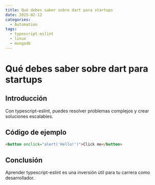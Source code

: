 ```yaml
---
title: Qué debes saber sobre dart para startups
date: 2025-02-12
categories:
  - Automation
tags:
  - typescript-eslint
  - linux
  - mongodb
---
```


# Qué debes saber sobre dart para startups

## Introducción

Con typescript-eslint, puedes resolver problemas complejos y crear soluciones escalables.

## Código de ejemplo

```html
<button onclick="alert('Hello!')">Click me</button>
```

## Conclusión

Aprender typescript-eslint es una inversión útil para tu carrera como desarrollador.